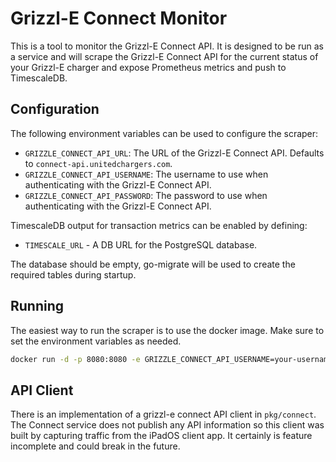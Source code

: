 # Grizzl-E Connect Monitor

This is a tool to monitor the Grizzl-E Connect API. It is designed to be run as
a service and will scrape the Grizzl-E Connect API for the current status of
your Grizzl-E charger and expose Prometheus metrics and push to TimescaleDB.

## Configuration

The following environment variables can be used to configure the scraper:

- `GRIZZLE_CONNECT_API_URL`: The URL of the Grizzl-E Connect API. Defaults to
  `connect-api.unitedchargers.com`.
- `GRIZZLE_CONNECT_API_USERNAME`: The username to use when authenticating with
  the Grizzl-E Connect API.
- `GRIZZLE_CONNECT_API_PASSWORD`: The password to use when authenticating with
  the Grizzl-E Connect API.

TimescaleDB output for transaction metrics can be enabled by defining:
- `TIMESCALE_URL` - A DB URL for the PostgreSQL database.

The database should be empty, go-migrate will be used to create the required
tables during startup.

## Running

The easiest way to run the scraper is to use the docker image. Make sure to set the environment variables as needed.

```bash
docker run -d -p 8080:8080 -e GRIZZLE_CONNECT_API_USERNAME=your-username -e GRIZZLE_CONNECT_API_PASSWORD=your-password ghcr.io/speshak/grizzl-e-monitor:main
```

## API Client

There is an implementation of a grizzl-e connect API client in `pkg/connect`. The
Connect service does not publish any API information so this client was built by
capturing traffic from the iPadOS client app. It certainly is feature incomplete
and could break in the future.
